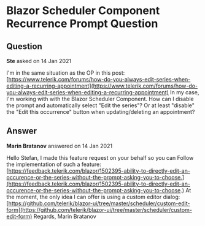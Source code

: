 # Blazor Scheduler Component Recurrence Prompt Question

## Question

**Ste** asked on 14 Jan 2021

I'm in the same situation as the OP in this post: [https://www.telerik.com/forums/how-do-you-always-edit-series-when-editing-a-recurring-appointment](https://www.telerik.com/forums/how-do-you-always-edit-series-when-editing-a-recurring-appointment) In my case, I'm working with with the Blazor Scheduler Component. How can I disable the prompt and automatically select "Edit the series"? Or at least "disable" the "Edit this occurrence" button when updating/deleting an appointment?

## Answer

**Marin Bratanov** answered on 14 Jan 2021

Hello Stefan, I made this feature request on your behalf so you can Follow the implementation of such a feature: [https://feedback.telerik.com/blazor/1502395-ability-to-directly-edit-an-occurence-or-the-series-without-the-prompt-asking-you-to-choose.](https://feedback.telerik.com/blazor/1502395-ability-to-directly-edit-an-occurence-or-the-series-without-the-prompt-asking-you-to-choose.) At the moment, the only idea I can offer is using a custom editor dialog: [https://github.com/telerik/blazor-ui/tree/master/scheduler/custom-edit-form](https://github.com/telerik/blazor-ui/tree/master/scheduler/custom-edit-form) Regards, Marin Bratanov
